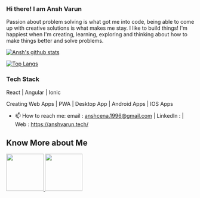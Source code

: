 ### Hi there! I am Ansh Varun
Passion about problem solving is what got me into code, being able to come up with creative solutions is what makes me stay.
I like to build things!
I'm happiest when I'm creating, learning, exploring and thinking about how to make things better and solve problems.

[![Ansh's github stats](https://github-readme-stats.vercel.app/api?username=anshcena&show_icons=true&theme=dark)](https://github.com/anshcena/github-readme-stats)

[![Top Langs](https://github-readme-stats.vercel.app/api/top-langs/?username=anshcena&layout=compact&show_icons=true&theme=dark)](https://github.com/anshcena/github-readme-stats)

### Tech Stack
React | Angular | Ionic


Creating Web Apps | PWA | Desktop App | Android Apps | IOS Apps
<!--
Here are some ideas to get you started:
- 🔭 I’m currently working on ...
- 🌱 I’m currently learning ...
- 👯 I’m looking to collaborate on ...
- 🤔 I’m looking for help with ...
- 💬 Ask me about : 
    Solutions to Problem statements 
- 😄 Pronouns: ...
- ⚡ Fun fact: ... -->

- 📫 How to reach me:
    email : anshcena.1996@gmail.com | LinkedIn :  | Web : https://anshvarun.tech/
 

<!-- Please don't remove this: Grab your social icons from https://github.com/carlsednaoui/gitsocial -->

<!-- display the social media buttons in your README -->
## Know More about Me
<a href="https://twitter.com/anshcasm" target="_blank">
  <img src="https://github.com/anshcena/TheKinng96/blob/master/pngwing.com.png" width="100px"/>
</a>
<a href="https://www.linkedin.com/in/ansh-varun-147125107/" target="_blank">
  <img src="https://github.com/anshcena/TheKinng96/blob/master/pngwing.com%20(1).png" width="100px"/>
</a>


